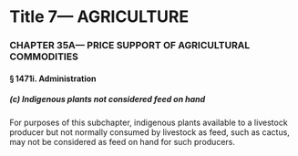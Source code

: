 
# Title 7— AGRICULTURE
### CHAPTER 35A— PRICE SUPPORT OF AGRICULTURAL COMMODITIES
#### § 1471i. Administration
##### (c) Indigenous plants not considered feed on hand

For purposes of this subchapter, indigenous plants available to a livestock producer but not normally consumed by livestock as feed, such as cactus, may not be considered as feed on hand for such producers.
